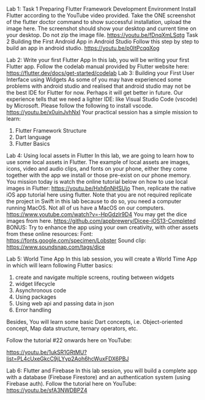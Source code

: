 Lab 1:
Task 1 Preparing Flutter Framework Development Environment
Install Flutter according to the YouTube video provided. Take the ONE screenshot of the flutter doctor command to show successful installation, upload the image here. The screenshot should show your desktop and current time on your desktop. Do not zip the image file. 
https://youtu.be/fDnqXmLSqtg
Task 2 Building the First Android App in Android Studio
Follow this step by step to build an app in android studio.
https://youtu.be/p0ItPcqqXog

Lab 2: Write your first Flutter App
In this lab, you will be writing your first Flutter app. Follow the codelab manual provided by Flutter website here:
https://flutter.dev/docs/get-started/codelab
Lab 3: Building your First User Interface using Widgets
As some of you may have experienced some problems with android studio and realised that android studio may not be the best IDE for Flutter for now. Perhaps it will get better in future. 
Our experience tells that we need a lighter IDE: like Visual Studio Code (vscode) by Microsoft. Please follow the following to install vscode.  
https://youtu.be/x0uinJvhNxI
Your practical session has a simple mission to learn:
1. Flutter Framework Structure
2. Dart language
3. Flutter Basics

Lab 4: Using local assets in Flutter
In this lab, we are going to learn how to use some local assets in Flutter. The example of local assets are images, icons, video and audio clips, and fonts on your phone, either they come together with the app we install or those pre-exist on our phone memory. 
You mission today is watch the online tutorial below on how to use local images in Flutter:
https://youtu.be/Hxh6nNHSUjo
Then, replicate the native iOS app tutorial here using flutter. 
Note that you are not required replicate the project in Swift in this lab because to do so, you need a computer running MacOS. Not all of us have a MacOS on our computers.
https://www.youtube.com/watch?v=-HpGdzlr9D4
You may get the dice images from here.
https://github.com/appbrewery/Dicee-iOS13-Completed
BONUS:
Try to enhance the app using your own creativity, with other assets from these online resources:
Font: https://fonts.google.com/specimen/Lobster
Sound clip: https://www.soundsnap.com/tags/dice


Lab 5: World Time App
In this lab session, you will create a World Time App in which will learn following Flutter basics:

1. create and navigate multiple screens, routing between widgets
2. widget lifecycle
3. Asynchronous code
4. Using packages
5. Using web api and passing data in json
6. Error handling

Besides, You will learn some basic Dart concepts, i.e. Object-oriented concept, Map data structure, ternary operators, etc. 

Follow the tutorial #22 onwards here on YouTube:

https://youtu.be/1ukSR1GRtMU?list=PL4cUxeGkcC9jLYyp2Aoh6hcWuxFDX6PBJ


Lab 6: Flutter and Firebase
In this lab session, you will build a complete app with a database (Firebase Firestore) and an authentication system (using Firebase auth).
Follow the tutorial here on YouTube:
https://youtu.be/sfA3NWDBPZ4 

